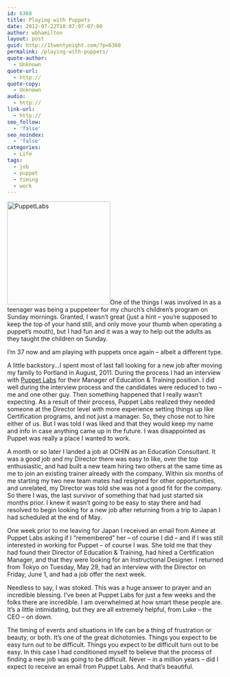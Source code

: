 ```yaml
---
id: 6368
title: Playing with Puppets
date: 2012-07-22T18:07:07-07:00
author: wbhamilton
layout: post
guid: http://1twentyeight.com/?p=6368
permalink: /playing-with-puppets/
quote-author:
  - Unknown
quote-url:
  - http://
quote-copy:
  - Unknown
audio:
  - http://
link-url:
  - http://
seo_follow:
  - 'false'
seo_noindex:
  - 'false'
categories:
  - Life
tags:
  - job
  - puppet
  - timing
  - work
---
```

<img class="alignleft size-full wp-image-6370" alt="PuppetLabs" src="http://1twentyeight.com/wp-content/uploads/2012/07/PL_logo_horizontal_RGB.png" width="240" height="240" srcset="http://1twentyeight.com/wp-content/uploads/2012/07/PL_logo_horizontal_RGB.png 240w, http://1twentyeight.com/wp-content/uploads/2012/07/PL_logo_horizontal_RGB-150x150.png 150w" sizes="(max-width: 240px) 100vw, 240px" />One of the things I was involved in as a teenager was being a puppeteer for my church&#8217;s children&#8217;s program on Sunday mornings. Granted, I wasn&#8217;t great (just a hint – you&#8217;re supposed to keep the top of your hand still, and only move your thumb when operating a puppet&#8217;s mouth), but I had fun and it was a way to help out the adults as they taught the children on Sunday.

I&#8217;m 37 now and am playing with puppets once again – albeit a different type.

A little backstory&#8230;I spent most of last fall looking for a new job after moving my family to Portland in August, 2011. During the process I had an interview with <a title="Puppet Labs" href="http://www.puppetlabs.com" target="_blank">Puppet Labs</a> for their Manager of Education & Training position. I did well during the interview process and the candidates were reduced to two – me and one other guy. Then something happened that I really wasn&#8217;t expecting. As a result of their process, Puppet Labs realized they needed someone at the Director level with more experience setting things up like Certification programs, and not just a manager. So, they chose not to hire either of us. But I was told I was liked and that they would keep my name and info in case anything came up in the future. I was disappointed as Puppet was really a place I wanted to work.

A month or so later I landed a job at OCHIN as an Education Consultant. It was a good job and my Director there was easy to like, over the top enthusiastic, and had built a new team hiring two others at the same time as me to join an existing trainer already with the company. Within six months of me starting my two new team mates had resigned for other opportunities, and unrelated, my Director was told she was not a good fit for the company. So there I was, the last survivor of something that had just started six months prior. I knew it wasn&#8217;t going to be easy to stay there and had resolved to begin looking for a new job after returning from a trip to Japan I had scheduled at the end of May.

One week prior to me leaving for Japan I received an email from Aimee at Puppet Labs asking if I &#8220;remembered&#8221; her – of course I did – and if I was still interested in working for Puppet – of course I was. She told me that they had found their Director of Education & Training, had hired a Certification Manager, and that they were looking for an Instructional Designer. I returned from Tokyo on Tuesday, May 29, had an interview with the Director on Friday, June 1, and had a job offer the next week.

Needless to say, I was stoked. This was a huge answer to prayer and an incredible blessing. I&#8217;ve been at Puppet Labs for just a few weeks and the folks there are incredible. I am overwhelmed at how smart these people are. It&#8217;s a little intimidating, but they are all extremely helpful, from Luke – the CEO – on down.

The timing of events and situations in life can be a thing of frustration or beauty, or both. It&#8217;s one of the great dichotomies. Things you expect to be easy turn out to be difficult. Things you expect to be difficult turn out to be easy. In this case I had conditioned myself to believe that the process of finding a new job was going to be difficult. Never – in a million years – did I expect to receive an email from Puppet Labs. And that&#8217;s beautiful.